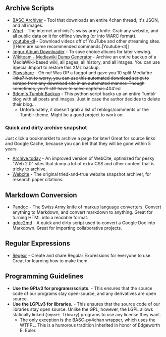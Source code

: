## Archive Scripts

* [BASC Archiver](https://github.com/bibanon/BASC-Archiver) - Tool that downloads an entire 4chan thread, it's JSON, and all images.
* [Wget](http://github.com/baslqc/baslqc/wiki/Wget) - The internet archivist's swiss army knife. Grab any website, and all public data on it for offline viewing (or into WARC format).
* [youtube-dl](https://github.com/rg3/youtube-dl) - Download videos off of YouTube and other streaming sites. [[Here are some recommended commands.|Youtube-dl]]
* [Imgur Album Downloader](https://github.com/alexgisby/imgur-album-downloader) - To save choice albums for later viewing.
* [Wikiteam - Mediawiki Dump Generator](http://archiveteam.org/index.php?title=WikiTeam#Tools_and_source_code) - Archive an entire backup of a MediaWiki-based wiki, all pages, all history, and all images. You can use Special:Import to restore this XML backup.
* ~~[Plowshare](https://github.com/plowshare/plowshare) - Oh no! Was OP a faggot and gave you 10 split Mediafire links? Not to worry, you can use this automated download script to scrape from any download site in an automated manner. Though sometimes, you'll still have to solve captchas.~~404'ed
* [Bdom's Tumblr Backup](https://github.com/bdoms/tumblr_backup) - This python script backs up an entire Tumblr blog with all posts and images. Just in case the author decides to delete their blog...
  * Unfortunately, it doesn't grab a list of reblogs/comments or the Tumblr theme. Might be a good project to work on.

### Quick and dirty archive snapshot

Just click a bookmarklet to archive a page for later! Great for source links and Google Cache, because you can bet that they will be gone within 5 years.

* [Archive.today](http://archive.today/) - An improved version of WebCite, optimized for pesky "Web 2.0" sites that dump a lot of extra CSS and other content that is tricky to archive.
* [Webcite](http://webcite.org) - The original tried-and-true website snapshot archiver, for research paper citations.

## Markdown Conversion

* [Pandoc](http://johnmacfarlane.net/pandoc/) - The Swiss Army knife of markup language converters. Convert anything to Markdown, and convert markdown to anything. Great for turning HTML into a readable format.
* [gdoc2md](http://lifehacker.com/this-script-converts-google-documents-to-markdown-for-e-511746113) - A quick and dirty script used to convert a Google Doc into Markdown. Great for importing collaborative projects.

## Regular Expressions

* [Regexr](http://www.regexr.com/) - Create and share Regular Expressions for everyone to use. Great for learning how to make them.

## Programming Guidelines

* **Use the GPLv3 for programs/scripts.** - This ensures that the source code of our programs stay open-source, and any derivatives are open source.
* **Use the LGPLv3 for libraries.** - This ensures that the source code of our libraries stay open source. Unlike the GPL, however, the LGPL allows statically linked (`import library`) programs to use any license they want.
  * The only exception is the BASC-py4chan wrapper, which uses the WTFPL. This is a humorous tradition inherited in honor of Edgeworth E. Euler.